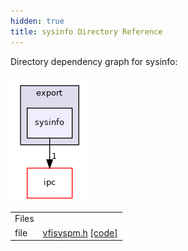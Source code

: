 ```yaml
---
hidden: true
title: sysinfo Directory Reference
---
```


Directory dependency graph for sysinfo:

![pm/export/sysinfo](dir_c6564d074bdc7edceae1f5f34995b8b1_dep.png)

|  |  |
|----|----|
| Files |  |
| file   | <a href="vfisyspm_8h.md">vfisyspm.h</a> <a href="vfisyspm_8h_source.md">[code]</a> |
